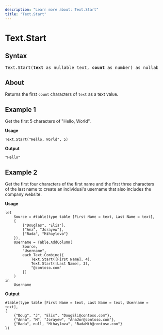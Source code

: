 ```yaml
---
description: "Learn more about: Text.Start"
title: "Text.Start"
---
```

# Text.Start

## Syntax

<pre>
Text.Start(<b>text</b> as nullable text, <b>count</b> as number) as nullable text
</pre>
  
## About

Returns the first `count` characters of `text` as a text value.

## Example 1

Get the first 5 characters of "Hello, World".

**Usage**

```powerquery-m
Text.Start("Hello, World", 5)
```

**Output**

`"Hello"`

## Example 2

Get the first four characters of the first name and the first three characters of the last name to create an individual's username that also includes the company website.

**Usage**

```powerquery-m
let
    Source = #table(type table [First Name = text, Last Name = text],
    {
        {"Douglas", "Elis"},
        {"Ana", "Jorayew"},
        {"Rada", "Mihaylova"}
    }),
    Username = Table.AddColumn(
        Source,
        "Username", 
        each Text.Combine({
            Text.Start([First Name], 4),
            Text.Start([Last Name], 3),
            "@contoso.com"
        })
    )
in
    Username
```

**Output**

```powerquery-m
#table(type table [First Name = text, Last Name = text, Username = text],
{
    {"Doug", "J", "Elis", "DougEli@contoso.com"},
    {"Anna", "M", "Jorayew", "AnaJor@contoso.com"},
    {"Rada", null, "Mihaylova", "RadaMih@contoso.com"}
})
```
